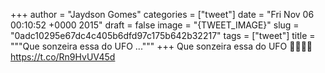
+++
author = "Jaydson Gomes"
categories = ["tweet"]
date = "Fri Nov 06 00:10:52 +0000 2015"
draft = false
image = "{TWEET_IMAGE}"
slug = "0adc10295e67dc4c405b6dfd97c175b642b32217"
tags = ["tweet"]
title = """Que sonzeira essa do UFO ..."""
+++
Que sonzeira essa do UFO 🎵🤘🎵🤘 https://t.co/Rn9HvUV45d
